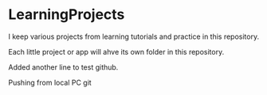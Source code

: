 # LearningProjects

I keep various projects from learning tutorials and practice in this repository.

Each little project or app will ahve its own folder in this repository.  

Added another line to test github.

Pushing from local PC git
